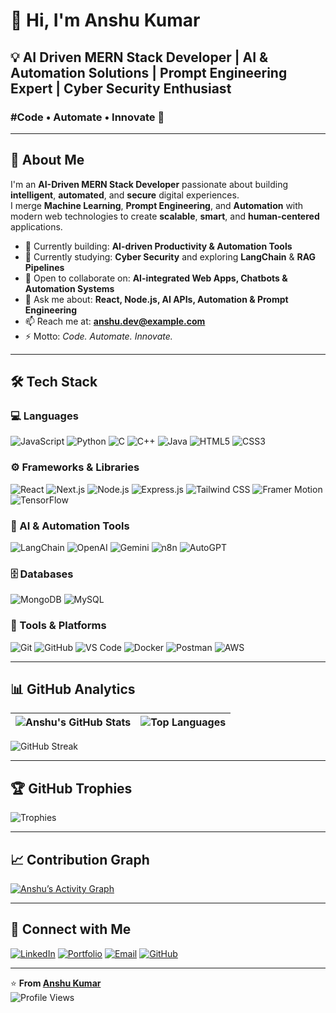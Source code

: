 # 👋 Hi, I'm Anshu Kumar  

## 💡 AI Driven MERN Stack Developer | AI & Automation Solutions | Prompt Engineering Expert | Cyber Security Enthusiast  
### #Code • Automate • Innovate 🚀  

---

## 🧠 About Me  

I'm an **AI-Driven MERN Stack Developer** passionate about building **intelligent**, **automated**, and **secure** digital experiences.  
I merge **Machine Learning**, **Prompt Engineering**, and **Automation** with modern web technologies to create **scalable**, **smart**, and **human-centered** applications.  

- 🔭 Currently building: **AI-driven Productivity & Automation Tools**
- 🌱 Currently studying: **Cyber Security** and exploring **LangChain** & **RAG Pipelines**
- 🤝 Open to collaborate on: **AI-integrated Web Apps, Chatbots & Automation Systems**
- 💬 Ask me about: **React, Node.js, AI APIs, Automation & Prompt Engineering**
- 📫 Reach me at: **anshu.dev@example.com**
- ⚡ Motto: *Code. Automate. Innovate.*

---

## 🛠️ Tech Stack  

### 💻 Languages  
![JavaScript](https://img.shields.io/badge/-JavaScript-F7DF1E?style=for-the-badge&logo=javascript&logoColor=black)
![Python](https://img.shields.io/badge/-Python-3776AB?style=for-the-badge&logo=python&logoColor=white)
![C](https://img.shields.io/badge/-C-00599C?style=for-the-badge&logo=c&logoColor=white)
![C++](https://img.shields.io/badge/-C++-00599C?style=for-the-badge&logo=cplusplus&logoColor=white)
![Java](https://img.shields.io/badge/-Java-007396?style=for-the-badge&logo=java&logoColor=white)
![HTML5](https://img.shields.io/badge/-HTML5-E34F26?style=for-the-badge&logo=html5&logoColor=white)
![CSS3](https://img.shields.io/badge/-CSS3-1572B6?style=for-the-badge&logo=css3&logoColor=white)

### ⚙️ Frameworks & Libraries  
![React](https://img.shields.io/badge/-React-61DAFB?style=for-the-badge&logo=react&logoColor=black)
![Next.js](https://img.shields.io/badge/-Next.js-000000?style=for-the-badge&logo=nextdotjs&logoColor=white)
![Node.js](https://img.shields.io/badge/-Node.js-339933?style=for-the-badge&logo=nodedotjs&logoColor=white)
![Express.js](https://img.shields.io/badge/-Express.js-000000?style=for-the-badge&logo=express&logoColor=white)
![Tailwind CSS](https://img.shields.io/badge/-Tailwind_CSS-38B2AC?style=for-the-badge&logo=tailwindcss&logoColor=white)
![Framer Motion](https://img.shields.io/badge/-Framer_Motion-0055FF?style=for-the-badge&logo=framer&logoColor=white)
![TensorFlow](https://img.shields.io/badge/-TensorFlow-FF6F00?style=for-the-badge&logo=tensorflow&logoColor=white)

### 🧠 AI & Automation Tools  
![LangChain](https://img.shields.io/badge/-LangChain-00A67E?style=for-the-badge&logo=chainlink&logoColor=white)
![OpenAI](https://img.shields.io/badge/-OpenAI-412991?style=for-the-badge&logo=openai&logoColor=white)
![Gemini](https://img.shields.io/badge/-Google%20Gemini-4285F4?style=for-the-badge&logo=google&logoColor=white)
![n8n](https://img.shields.io/badge/-n8n-EA4C89?style=for-the-badge&logo=n8n&logoColor=white)
![AutoGPT](https://img.shields.io/badge/-AutoGPT-FF5733?style=for-the-badge&logo=robotframework&logoColor=white)

### 🗄️ Databases  
![MongoDB](https://img.shields.io/badge/-MongoDB-47A248?style=for-the-badge&logo=mongodb&logoColor=white)
![MySQL](https://img.shields.io/badge/-MySQL-4479A1?style=for-the-badge&logo=mysql&logoColor=white)

### 🔧 Tools & Platforms  
![Git](https://img.shields.io/badge/-Git-F05032?style=for-the-badge&logo=git&logoColor=white)
![GitHub](https://img.shields.io/badge/-GitHub-181717?style=for-the-badge&logo=github&logoColor=white)
![VS Code](https://img.shields.io/badge/-VS%20Code-007ACC?style=for-the-badge&logo=visualstudiocode&logoColor=white)
![Docker](https://img.shields.io/badge/-Docker-2496ED?style=for-the-badge&logo=docker&logoColor=white)
![Postman](https://img.shields.io/badge/-Postman-FF6C37?style=for-the-badge&logo=postman&logoColor=white)
![AWS](https://img.shields.io/badge/-AWS-232F3E?style=for-the-badge&logo=amazonaws&logoColor=white)

---

## 📊 GitHub Analytics  

| ![Anshu's GitHub Stats](https://github-readme-stats.vercel.app/api?username=anshukumarbth&show_icons=true&theme=tokyonight) | ![Top Languages](https://github-readme-stats.vercel.app/api/top-langs/?username=anshukumarbth&layout=compact&theme=tokyonight) |
| --- | --- |

![GitHub Streak](https://github-readme-streak-stats.herokuapp.com/?user=anshukumarbth&theme=tokyonight)

---

## 🏆 GitHub Trophies  
![Trophies](https://github-profile-trophy.vercel.app/?username=anshukumarbth&theme=tokyonight&no-frame=true&margin-w=5)

---

## 📈 Contribution Graph  
[![Anshu’s Activity Graph](https://github-readme-activity-graph.vercel.app/graph?username=anshukumarbth&theme=tokyo-night)](https://github.com/anshukumarbth)

---

## 🔗 Connect with Me  

[![LinkedIn](https://img.shields.io/badge/-LinkedIn-0077B5?style=for-the-badge&logo=linkedin&logoColor=white)](https://www.linkedin.com/in/anshu-kumar-8b579a289/)
[![Portfolio](https://img.shields.io/badge/-Portfolio-000000?style=for-the-badge&logo=react&logoColor=white)](https://anshukumar.vercel.app/)
[![Email](https://img.shields.io/badge/-Email-D14836?style=for-the-badge&logo=gmail&logoColor=white)](mailto:anshukumarbth1@gmail.com)
[![GitHub](https://img.shields.io/badge/-GitHub-181717?style=for-the-badge&logo=github&logoColor=white)](https://github.com/anshukumarbth)

---

⭐ **From [Anshu Kumar](https://github.com/anshukumarbth)**  
![Profile Views](https://komarev.com/ghpvc/?username=anshukumarbth&color=blue&style=flat-square)
